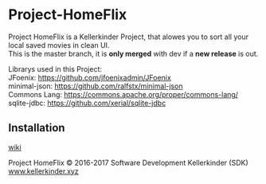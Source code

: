 # Project-HomeFlix

Project HomeFlix is a Kellerkinder Project, that alowes you to sort all your local saved movies in clean UI.     
This is the master branch, it is **only merged** with dev if a **new release** is out.     

Librarys used in this Project:  
JFoenix: https://github.com/jfoenixadmin/JFoenix   
minimal-json: https://github.com/ralfstx/minimal-json   
Commons Lang: https://commons.apache.org/proper/commons-lang/      
sqlite-jdbc: https://github.com/xerial/sqlite-jdbc

## Installation

[wiki](https://github.com/Seil0/Project-HomeFlix/wiki) 

Project HomeFlix © 2016-2017 Software Development Kellerkinder (SDK)     
www.kellerkinder.xyz
